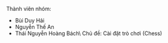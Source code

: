Thành viên nhóm:
- Bùi Duy Hải
- Nguyễn Thế An
- Thái Nguyễn Hoàng Bách\\
Chủ đề: Cài đặt trò chơi (Chess)
